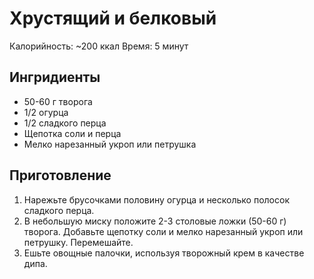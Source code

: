 # Хрустящий и белковый

Калорийность: ~200 ккал
Время: 5 минут

## Ингридиенты

- 50-60 г творога
- 1/2 огурца
- 1/2 сладкого перца
- Щепотка соли и перца
- Мелко нарезанный укроп или петрушка

## Приготовление

1. Нарежьте брусочками половину огурца и несколько полосок сладкого перца.
2. В небольшую миску положите 2-3 столовые ложки (50-60 г) творога. Добавьте щепотку соли и мелко нарезанный укроп или петрушку. Перемешайте.
3. Ешьте овощные палочки, используя творожный крем в качестве дипа.
